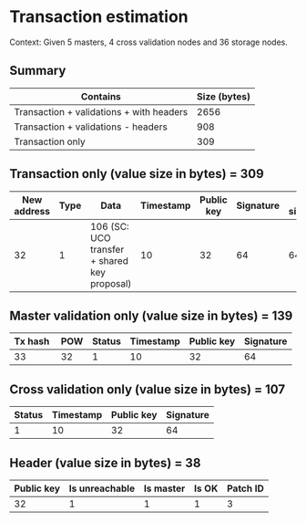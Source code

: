 # Transaction estimation

Context: Given 5 masters, 4 cross validation nodes and 36 storage nodes.

## Summary

| Contains | Size (bytes) |
| -----|--------------|
| Transaction + validations + with headers | 2656 |
| Transaction + validations - headers | 908 |
| Transaction only | 309 |

## Transaction only (value size in bytes) = 309

| New address | Type | Data | Timestamp | Public key | Signature | Origin signature |
|---------|------|------|-----------|------------|-----------|------------------|
| 32 | 1 | 106 (SC: UCO transfer + shared key proposal) | 10 | 32 | 64 | 64

## Master validation only (value size in bytes) = 139
| Tx hash | POW | Status | Timestamp | Public key | Signature |
|------------------|-----|--------|-----------|------------|-----------|
| 33 | 32 | 1 | 10 | 32 | 64 |


## Cross validation only (value size in bytes) = 107
| Status | Timestamp | Public key | Signature|
|--------|-----------|------------|----------|
| 1 | 10 | 32 | 64 |

## Header (value size in bytes) = 38
| Public key | Is unreachable | Is master | Is OK | Patch ID |
|------------|----------------|-----------|-------|----------|
| 32 | 1 | 1 | 1 | 3 |